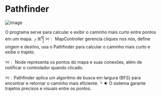 # Pathfinder
![image](https://github.com/user-attachments/assets/e3314969-44f1-4da5-8844-9895052fdb62)

O programa serve para calcular e exibir o caminho mais curto entre pontos em um mapa.
╭ ꕤ𝄒᭢ׄິ
୨୧﹕ MapController gerencia cliques nos nós, define origem e destino, usa o Pathfinder para calcular o caminho mais curto e exibe o trajeto.

୨୧﹕ Node representa os pontos do mapa e suas conexões, além de notificar o controlador quando clicado.

୨୧﹕Pathfinder aplica um algoritmo de busca em largura (BFS) para encontrar e retornar o caminho mais eficiente.
╰ ★
O sistema garante trajetos precisos e visuais entre os pontos.
